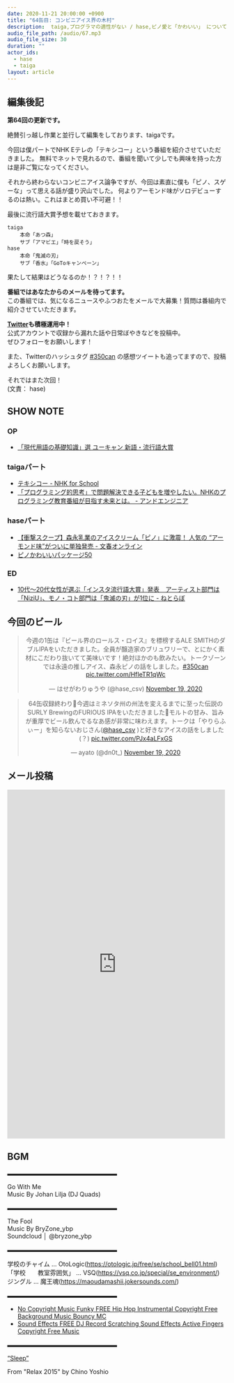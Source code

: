 ```yaml
---
date: 2020-11-21 20:00:00 +0900
title: "64缶目: コンビニアイス界の木村"
description:  taiga,プログラマの適性がない / hase,ピノ愛と「かわいい」 についてトークしました。
audio_file_path: /audio/67.mp3
audio_file_size: 30
duration: ""
actor_ids:
  - hase
  - taiga
layout: article
---
```


## 編集後記

__第64回の更新です。__

絶賛引っ越し作業と並行して編集をしております、taigaです。

今回は僕パートでNHK Eテレの「テキシコー」という番組を紹介させていただきました。
無料でネットで見れるので、番組を聞いて少しでも興味を持った方は是非ご覧になってください。

それから終わらないコンビニアイス論争ですが、今回は素直に僕も「ピノ、スゲーな」って思える話が盛り沢山でした。
何よりアーモンド味がソロデビューするのは熱い。これはまとめ買い不可避！！

最後に流行語大賞予想を載せておきます。

```
taiga 
    本命「あつ森」
    サブ「アマビエ」「時を戻そう」
hase 
    本命「鬼滅の刃」
    サブ「香水」「GoToキャンペーン」
```

果たして結果はどうなるのか！？！？！！

__番組ではあなたからのメールを待ってます。__  
この番組では、気になるニュースやふつおたをメールで大募集！質問は番組内で紹介させていただきます。  

__[Twitter](https://twitter.com/am350can)も積極運用中！__  
公式アカウントで収録から漏れた話や日常ぼやきなどを投稿中。  
ぜひフォローをお願いします！  

また、Twitterのハッシュタグ [#350can](https://twitter.com/search?q=%23350can&src=hashtag_click) の感想ツイートも追ってますので、投稿よろしくお願いします。  

それではまた次回！  
(文責： hase)

## SHOW NOTE

### OP
- [「現代用語の基礎知識」選 ユーキャン 新語・流行語大賞](https://www.jiyu.co.jp/singo/)

### taigaパート
- [テキシコー - NHK for School](https://www.nhk.or.jp/school/sougou/texico/)
- [「プログラミング的思考」で問題解決できる子どもを増やしたい。NHKのプログラミング教育番組が目指す未来とは。 - アンドエンジニア](https://and-engineer.com/articles/XwkkThEAACMAnCeY)

### haseパート
- [【衝撃スクープ】森永乳業のアイスクリーム「ピノ」に激震！ 人気の “アーモンド味”がついに単独発売 - 文春オンライン](https://bunshun.jp/articles/-/41292)
- [ピノかわいいパッケージ50](https://www.pinoice.com/lp/kawaii/)

### ED
- [10代〜20代女性が選ぶ「インスタ流行語大賞」発表　アーティスト部門は「NiziU」、モノ・コト部門は「鬼滅の刃」が1位に - ねとらぼ](https://nlab.itmedia.co.jp/research/articles/74371/)

## 今回のビール

<center>
<blockquote class="twitter-tweet"><p lang="ja" dir="ltr">今週の1缶は『ビール界のロールス・ロイス』を標榜するALE SMITHのダブルIPAをいただきました。全員が醸造家のブリュワリーで、とにかく素材にこだわり抜いてて美味いです！絶対ほかのも飲みたい。トークゾーンでは永遠の推しアイス、森永ピノの話をしました。<a href="https://twitter.com/hashtag/350can?src=hash&amp;ref_src=twsrc%5Etfw">#350can</a> <a href="https://t.co/HfIeTR1qWc">pic.twitter.com/HfIeTR1qWc</a></p>&mdash; はせがわりゅうや (@hase_csv) <a href="https://twitter.com/hase_csv/status/1329440577360961540?ref_src=twsrc%5Etfw">November 19, 2020</a></blockquote> <script async src="https://platform.twitter.com/widgets.js" charset="utf-8"></script>

<blockquote class="twitter-tweet"><p lang="ja" dir="ltr">64缶収録終わり🍻今週はミネソタ州の州法を変えるまでに至った伝説のSURLY BrewingのFURIOUS IPAをいただきました🙌モルトの甘み、旨みが重厚でビール飲んでるなあ感が非常に味わえます。トークは「やりらふぃー」を知らないおじさん(<a href="https://twitter.com/hase_csv?ref_src=twsrc%5Etfw">@hase_csv</a> )と好きなアイスの話をしました(？) <a href="https://t.co/PJx4aLFxGS">pic.twitter.com/PJx4aLFxGS</a></p>&mdash; ayato (@dn0t_) <a href="https://twitter.com/dn0t_/status/1329436605107548171?ref_src=twsrc%5Etfw">November 19, 2020</a></blockquote> <script async src="https://platform.twitter.com/widgets.js" charset="utf-8"></script>
</center>

## メール投稿
<div class="iframe-wrapper">
<iframe src="https://docs.google.com/forms/d/e/1FAIpQLSfTZ99ZtY5BJtHk38i7c_p3AdF-uIGnOOsc6W05wV6L0MTAQg/viewform?embedded=true" width="500" height="800" frameborder="0" marginheight="0" marginwidth="0">読み込んでいます…</iframe>
</div>

## BGM
▬▬▬▬▬▬▬▬▬▬▬▬▬▬▬▬▬▬  

Go With Me  
Music By Johan Lilja (DJ Quads)  

▬▬▬▬▬▬▬▬▬▬▬▬▬▬▬▬▬▬  

The Fool  
Music By BryZone_ybp  
Soundcloud │ @bryzone_ybp  

▬▬▬▬▬▬▬▬▬▬▬▬▬▬▬▬▬▬  

学校のチャイム ... OtoLogic(https://otologic.jp/free/se/school_bell01.html)
「学校　　教室雰囲気」 ... VSQ(https://vsq.co.jp/special/se_environment/)
ジングル ... 魔王魂(https://maoudamashii.jokersounds.com/)

▬▬▬▬▬▬▬▬▬▬▬▬▬▬▬▬▬▬  

- [No Copyright Music Funky FREE Hip Hop Instrumental Copyright Free Background Music Bouncy MC](https://www.youtube.com/watch?v=YCOrfB6c1SM)
- [Sound Effects FREE DJ Record Scratching Sound Effects Active Fingers Copyright Free Music](https://www.youtube.com/watch?v=KbVWYj0F3Fs)

▬▬▬▬▬▬▬▬▬▬▬▬▬▬▬▬▬▬  

[“Sleep”](https://soundcloud.com/chino-yoshio/chino-yoshio-relax-2015-18-sleep)

From "Relax 2015" by Chino Yoshio
